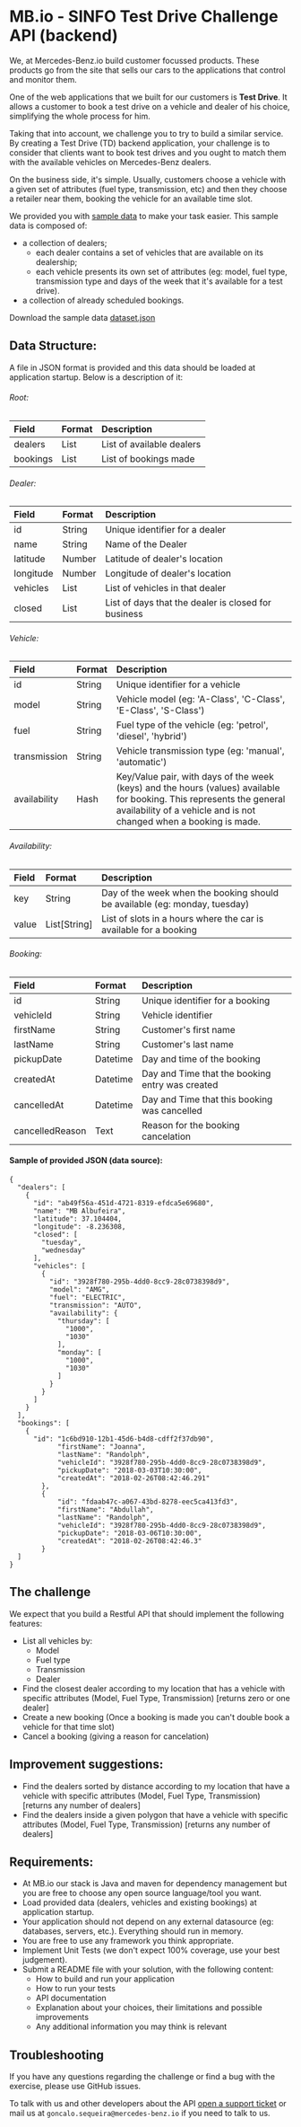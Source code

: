 # MB.io - SINFO Test Drive Challenge API (backend)

We, at Mercedes-Benz.io build customer focussed products. These products go from the site that sells our cars to the applications that control and monitor them.

One of the web applications that we built for our customers is **Test Drive**. It allows a customer to book a test drive on a vehicle and dealer of his choice, simplifying the whole process for him.

Taking that into account, we challenge you to try to build a similar service. By creating a Test Drive (TD) backend application, your challenge is to consider that clients want to book test drives and you ought to match them with the available vehicles on Mercedes-Benz dealers.

On the business side, it's simple. Usually, customers choose a vehicle with a given set of attributes (fuel type, transmission, etc) and then they choose a retailer near them, booking the vehicle for an available time slot.

We provided you with [sample data](https://github.com/mercedesbenzio/SINFO-backend-challenge/blob/master/dataset.json) to make your task easier. This sample data is composed of:
  - a collection of dealers;
    - each dealer contains a set of vehicles that are available on its dealership;
    - each vehicle presents its own set of attributes (eg: model, fuel type, transmission type and days of the week that it's available for a test drive).
  - a collection of already scheduled bookings.

Download the sample data [dataset.json](https://github.com/mercedesbenzio/SINFO-backend-challenge/blob/master/dataset.json)

## Data Structure:

A file in JSON format is provided and this data should be loaded at application startup. Below is a description of it:

###### Root:

| Field     | Format     | Description |
| :-------- | :--------- | :---------- |
| dealers   | List       | List of available dealers |
| bookings  |  List      | List of bookings made |

###### Dealer:

| Field     | Format     | Description |
| :-------- | :--------- | :---------- |
| id | String | Unique identifier for a dealer |
| name  | String | Name of the Dealer |
| latitude | Number | Latitude of dealer's location  |
| longitude | Number | Longitude of dealer's location  |
| vehicles   | List  | List of vehicles in that dealer  |
| closed | List | List of days that the dealer is closed for  business |

###### Vehicle:

| Field     | Format     | Description |
| :-------- | :--------- | :---------- |
| id | String | Unique identifier for a vehicle |
| model  | String  | Vehicle model (eg: 'A-Class', 'C-Class', 'E-Class', 'S-Class')  |
|fuel   | String  | Fuel type of the vehicle (eg: 'petrol', 'diesel', 'hybrid')  |
| transmission   | String  | Vehicle transmission type (eg: 'manual', 'automatic')  |
| availability   | Hash  | Key/Value pair, with days of the week (keys) and the hours (values) available for booking. This represents the general availability of a vehicle and is not changed when a booking is made.  |

###### Availability:

| Field     | Format     | Description |
| :-------- | :--------- | :---------- |
| key | String | Day of the week when the booking should be available (eg: monday, tuesday) |
| value | List[String] | List of slots in a hours where the car is available for a booking  |

###### Booking:

| Field     | Format     | Description |
| :-------- | :--------- | :---------- |
| id | String | Unique identifier for a booking |
| vehicleId | String | Vehicle identifier |
| firstName | String   | Customer's first name  |
| lastName | String   | Customer's last name  |
| pickupDate   | Datetime  | Day and time of the booking  |  
| createdAt   | Datetime  | Day and Time that the booking entry was created  |  
| cancelledAt   | Datetime  | Day and Time that this booking was cancelled  |  
| cancelledReason   | Text  | Reason for the booking cancelation |  


#### Sample of provided JSON (data source):

```
{
  "dealers": [
    {
      "id": "ab49f56a-451d-4721-8319-efdca5e69680",
      "name": "MB Albufeira",
      "latitude": 37.104404,
      "longitude": -8.236308,
      "closed": [
        "tuesday",
        "wednesday"
      ],
      "vehicles": [
        {
          "id": "3928f780-295b-4dd0-8cc9-28c0738398d9",
          "model": "AMG",
          "fuel": "ELECTRIC",
          "transmission": "AUTO",
          "availability": {
            "thursday": [
              "1000",
              "1030"
            ],
            "monday": [
              "1000",
              "1030"
            ]
          }
        }
      ]
    }
  ],
  "bookings": [
    {
      "id": "1c6bd910-12b1-45d6-b4d8-cdff2f37db90",
			"firstName": "Joanna",
			"lastName": "Randolph",
			"vehicleId": "3928f780-295b-4dd0-8cc9-28c0738398d9",
			"pickupDate": "2018-03-03T10:30:00",
			"createdAt": "2018-02-26T08:42:46.291"
		},
		{
			"id": "fdaab47c-a067-43bd-8278-eec5ca413fd3",
			"firstName": "Abdullah",
			"lastName": "Randolph",
			"vehicleId": "3928f780-295b-4dd0-8cc9-28c0738398d9",
			"pickupDate": "2018-03-06T10:30:00",
			"createdAt": "2018-02-26T08:42:46.3"
		}
  ]
}
```


## The challenge

We expect that you build a Restful API that should implement the following features:

- List all vehicles by:
    - Model
    - Fuel type
    - Transmission
    - Dealer
- Find the closest dealer according to my location that has a vehicle with specific attributes (Model, Fuel Type, Transmission) [returns zero or one dealer]
- Create a new booking (Once a booking is made you can't double book a vehicle for that time slot)
- Cancel a booking (giving a reason for cancelation)


## Improvement suggestions:

- Find the dealers sorted by distance according to my location that have a vehicle with specific attributes (Model, Fuel Type, Transmission) [returns any number of dealers]
- Find the dealers inside a given polygon that have a vehicle with specific attributes (Model, Fuel Type, Transmission) [returns any number of dealers]

## Requirements:

- At MB.io our stack is Java and maven for dependency management but you are free to choose any open source language/tool you want.
- Load provided data (dealers, vehicles and existing bookings) at application startup.
- Your application should not depend on any external datasource (eg: databases, servers, etc.). Everything should run in memory.
- You are free to use any framework you think appropriate.
- Implement Unit Tests (we don't expect 100% coverage, use your best judgement).
- Submit a README file with your solution, with the following content:
    - How to build and run your application
    - How to run your tests
    - API documentation
    - Explanation about your choices, their limitations and possible improvements
    - Any additional information you may think is relevant

## Troubleshooting

If you have any questions regarding the challenge or find a bug with the exercise, please use GitHub issues.

To talk with us and other developers about the API [open a support ticket](https://github.com/mercedesbenzio/SINFO-backend-challenge/issues) or mail us at `goncalo.sequeira@mercedes-benz.io` if you need to talk to us.
